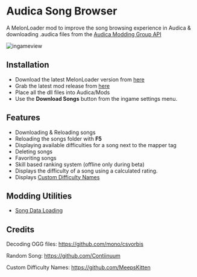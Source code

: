 # Audica Song Browser 


A MelonLoader mod to improve the song browsing experience in Audica & downloading .audica files from the [Audica Modding Group API](http://www.audica.wiki/audicawiki/index.php/Custom_Songs)  
  
![ingameview](https://github.com/octoberU/SongBrowser/blob/master/.github/banner.gif)  

## Installation
* Download the latest MelonLoader version from [here](https://github.com/HerpDerpinstine/MelonLoader/releases/latest)
* Grab the latest mod release from [here](https://github.com/MeepsKitten/SongBrowser/releases/latest)
* Place all the dll files into Audica/Mods
* Use the **Download Songs** button from the ingame settings menu. 


## Features
* Downloading & Reloading songs
* Reloading the songs folder with **F5**
* Displaying available difficulties for a song next to the mapper tag
* Deleting songs
* Favoriting songs
* Skill based ranking system (offline only during beta)
* Displays the difficulty of a song using a calculated rating.
* Displays [Custom Difficulty Names](https://github.com/meepsalot69/Audica-CustomDifficultyNames/blob/master/README.md#changing-difficulty-names-in-your-map)

## Modding Utilities 
* [Song Data Loading](https://github.com/MeepsKitten/Audica-SongDataLoader)

## Credits

Decoding OGG files:
https://github.com/mono/csvorbis
  
Random Song:
https://github.com/Contiinuum

Custom Difficulty Names:
https://github.com/MeepsKitten


